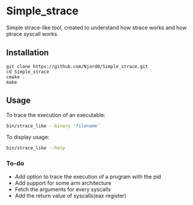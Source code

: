 # Simple_strace
Simple strace-like tool, created to understand how strace works and how ptrace syscall works.

## Installation
```
git clone https://github.com/Njord0/Simple_strace.git
cd Simple_strace
cmake .
make
```

## Usage
To trace the execution of an executable:
```bash
bin/strace_like --binary 'filename'
```

To display usage:
```bash
bin/strace_like --help
```
### To-do
* Add option to trace the execution of a program with the pid
* Add support for some arm architecture
* Fetch the arguments for every syscalls
* Add the return value of syscalls(eax register)

